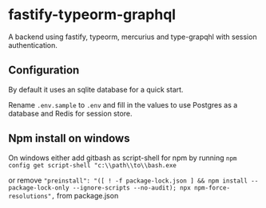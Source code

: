 # fastify-typeorm-graphql

A backend using fastify, typeorm, mercurius and type-grapqhl with session authentication.

## Configuration

By default it uses an sqlite database for a quick start.

Rename ```.env.sample``` to ```.env``` and fill in the values to use Postgres as a database and Redis for session store.

## Npm install on windows

On windows either add gitbash as script-shell for npm by running ``` npm config get script-shell "c:\\path\\to\\bash.exe ```

or remove ```"preinstall": "([ ! -f package-lock.json ] && npm install --package-lock-only --ignore-scripts --no-audit); npx npm-force-resolutions",``` from package.json
